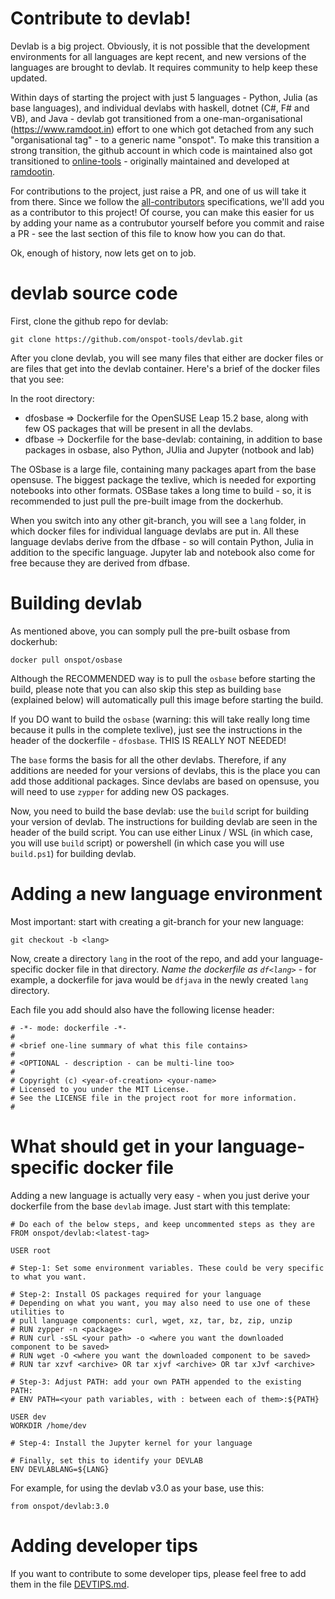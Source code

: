 # Contribute to devlab!
Devlab is a big project. Obviously, it is not possible that the development environments for all languages are kept recent, and new versions of the languages are brought to devlab. It requires community to help keep these updated.

Within days of starting the project with just 5 languages - Python, Julia (as base languages), and individual devlabs with haskell, dotnet (C#, F# and VB), and Java - devlab got transitioned from a one-man-organisational (https://www.ramdoot.in) effort to one which got detached from any such "organisational tag" - to a generic name "onspot". To make this transition a strong transition, the github account in which code is maintained also got transitioned to [online-tools](https://github.com/onspot-tools/devlab.git) - originally maintained and developed at [ramdootin](https://github.com/ramdootin).

For contributions to the project, just raise a PR, and one of us will take it from there. Since we follow the [all-contributors](https://github.com/all-contributors/all-contributors) specifications, we'll add you as a contributor to this project! Of course, you can make this easier for us by adding your name as a contrubutor yourself before you commit and raise a PR - see the last section of this file to know how you can do that.

Ok, enough of history, now lets get on to job.

# devlab source code
First, clone the github repo for devlab:

    git clone https://github.com/onspot-tools/devlab.git

After you clone devlab, you will see many files that either are docker files or are files that get into the devlab container. Here's a brief of the docker files that you see:

In the root directory:
- dfosbase => Dockerfile for the OpenSUSE Leap 15.2 base, along with few OS packages that will be present in all the devlabs. 
- dfbase -> Dockerfile for the base-devlab: containing, in addition to base packages in osbase, also Python, JUlia and Jupyter (notbook and lab)

The OSbase is a large file, containing many packages apart from the base opensuse. The biggest package the texlive, which is needed for exporting notebooks into other formats. OSBase takes a long time to build - so, it is recommended to just pull the pre-built image from the dockerhub.

When you switch into any other git-branch, you will see a `lang` folder, in which docker files for individual language devlabs are put in. All these language devlabs derive from the dfbase - so will contain Python, Julia in addition to the specific language. Jupyter lab and notebook also come for free because they are derived from dfbase.
# Building devlab
As mentioned above, you can somply pull the pre-built osbase from dockerhub:

    docker pull onspot/osbase

Although the RECOMMENDED way is to pull the `osbase` before starting the build, please note that you can also skip this step as building `base` (explained below) will automatically pull this image before starting the build. 

If you DO want to build the `osbase` (warning: this will take really long time because it pulls in the complete texlive), just see the instructions in the header of the dockerfile - `dfosbase`. THIS IS REALLY NOT NEEDED!

The `base` forms the basis for all the other devlabs. Therefore, if any additions are needed for your versions of devlabs, this is the place you can add those additional packages. Since devlabs are based on opensuse, you will need to use `zypper` for adding new OS packages.

Now, you need to build the base devlab: use the `build` script for building your version of devlab. The instructions for building devlab are seen in the header of the build script. You can use either Linux / WSL (in which case, you will use `build` script) or powershell (in which case you will use `build.ps1`) for building devlab.

# Adding a new language environment
Most important: start with creating a git-branch for your new language:

    git checkout -b <lang>

Now, create a directory `lang` in the root of the repo, and add your language-specific docker file in that directory. *Name the dockerfile as `df<lang>`* - for example, a dockerfile for java would be `dfjava` in the newly created `lang` directory.

Each file you add should also have the following license header:

```
# -*- mode: dockerfile -*-
#
# <brief one-line summary of what this file contains>
#
# <OPTIONAL - description - can be multi-line too>
#
# Copyright (c) <year-of-creation> <your-name>
# Licensed to you under the MIT License.
# See the LICENSE file in the project root for more information.
#
```
# What should get in your language-specific docker file
Adding a new language is actually very easy - when you just derive your dockerfile from the base `devlab` image. Just start with this template:

```
# Do each of the below steps, and keep uncommented steps as they are
FROM onspot/devlab:<latest-tag>

USER root 

# Step-1: Set some environment variables. These could be very specific to what you want. 

# Step-2: Install OS packages required for your language
# Depending on what you want, you may also need to use one of these utilities to
# pull language components: curl, wget, xz, tar, bz, zip, unzip
# RUN zypper -n <package>
# RUN curl -sSL <your path> -o <where you want the downloaded component to be saved>
# RUN wget -O <where you want the downloaded component to be saved>
# RUN tar xzvf <archive> OR tar xjvf <archive> OR tar xJvf <archive>

# Step-3: Adjust PATH: add your own PATH appended to the existing PATH:
# ENV PATH=<your path variables, with : between each of them>:${PATH}

USER dev
WORKDIR /home/dev

# Step-4: Install the Jupyter kernel for your language

# Finally, set this to identify your DEVLAB
ENV DEVLABLANG=${LANG}
```

For example, for using the devlab v3.0 as your base, use this:

    from onspot/devlab:3.0

# Adding developer tips
If you want to contribute to some developer tips, please feel free to add them in the file [DEVTIPS.md](DEVTIPS.md).